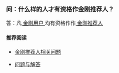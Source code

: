 ### 问：什么样的人才有资格作金刚推荐人？
答：凡[ 金刚用户 ](https://a2zitpro.github.io/web/金刚用户)均有资格作作[ 金刚推荐人 ](https://a2zitpro.github.io/web/金刚推荐人)

#### 推荐阅读

- [金刚推荐人相关问题](https://a2zitpro.github.io/web/列表-金刚推荐人相关问题)

- [ 问题与解答 ](https://a2zitpro.github.io/web/问题与解答)
